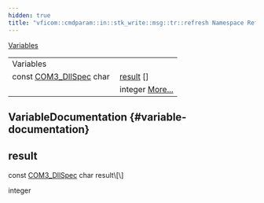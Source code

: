 ```yaml
---
hidden: true
title: "vficom::cmdparam::in::stk_write::msg::tr::refresh Namespace Reference"
---
```


[Variables](#var-members)

|  |  |
|----|----|
| Variables |  |
| const <a href="libcom3_8h.md#af8173355d81a442e8fec1ebd507e3a36">COM3_DllSpec</a> char  | [result](#a625b9748e49ec8ee41ab3546a32415c0) \[\] |
|   | integer [More\...](#a625b9748e49ec8ee41ab3546a32415c0)<br/> |

## VariableDocumentation {#variable-documentation}

## result <a href="#a625b9748e49ec8ee41ab3546a32415c0" id="a625b9748e49ec8ee41ab3546a32415c0"></a>

<p>const <a href="libcom3_8h.md#af8173355d81a442e8fec1ebd507e3a36">COM3_DllSpec</a> char result\[\]</p>

integer
